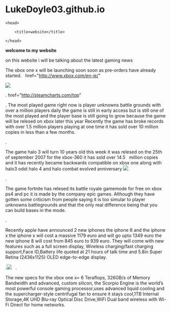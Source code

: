 # LukeDoyle03.github.io

<html>

    <head>

        <title>website</title>

    </head>
<strong>welcome to my website</strong>
    <body>
    <p> on this website i will be talking about the latest gaming news </p>
    
The xbox one x will be launching soon soon as pre-orders have already started.
  
  <a> href="http://www.xbox.com/en-ie/" </a>

  <img src="http://www.thetanooki.com/wp-content/uploads/2017/06/170611xboxonex-pic.jpeg ">
 
 .<a> href="http://steamcharts.com/top" </a>
 
 . The most played game right now is player unknowns battle grounds with over a million players daily the game is still in early access but is still one of the most played and the player base is still going to grow because the game will be relesed on xbox later this year
Recently the game has broke records with over 1.5 million players playing at one time it has sold over 10 million copies in less than a few months.

.<p> The game halo 3 will turn 10 years old this week it was relesed on the 25th of september 2007 for the xbox-360 it has sold over 14.5   million copies and it has recently became backwards compatible on xbox one along with halo3 odst halo 4 and halo combat evolved anniversary  <img src=" https://vignette.wikia.nocookie.net/halo/images/e/e5/Halo3coverart.JPG/revision/latest/scale-to-width-down/350?cb=20131024014002"> </p>

.<p> The game fortnite has relesed its battle royale gamemode for free on xbox ps4 and pc it is made by the company epic games. Although they have gotten some criticism from people saying it is too simular to player unknowns battlegrounds and that the only real difference being that you can build bases in the mode. </p>

.<p> Recently apple have announced 2 new iphones the iphone 8 and the iphone x the iphone x will cost a massive 1179 euro and will go upto 1349 euro the new iphone 8 will cost from 845 euro to 939 euro. They will come with new features such as a full screen display, Wireless charging/fast charging support,Face ID,Battery life quoted at 21 hours of talk time and 5.8in Super Retina (2436x1125) OLED edge-to-edge display. </p>

.<img src="http://cdn2.gsmarena.com/vv/pics/apple/apple-iphone-x-6.jpg">
  
 .<p> The new specs for the xbox one x= 6 Teraflops, 326GB/s of Memory Bandwidth and advanced, custom silicon, the Scorpio Engine is the world’s most powerful console gaming processor,uses advanced liquid cooling and the supercharger-style centrifugal fan to ensure it stays cool,1TB Internal Storage,4K UHD Blu-ray Optical Disc Drive,WiFi Dual band wireless with Wi-Fi Direct for home networks. </p>
  
  </body>
   

</html>
